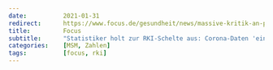 ```yaml
---
date:          2021-01-31
redirect:      https://www.focus.de/gesundheit/news/massive-kritik-an-pandemie-behoerde-statistiker-holt-zur-rki-schelte-aus-corona-daten-eine-einzige-katastrophe_id_12927819.html
title:         Focus
subtitle:      "Statistiker holt zur RKI-Schelte aus: Corona-Daten 'eine einzige Katastrophe'"
categories:    [MSM, Zahlen]
tags:          [focus, rki]
---
```


